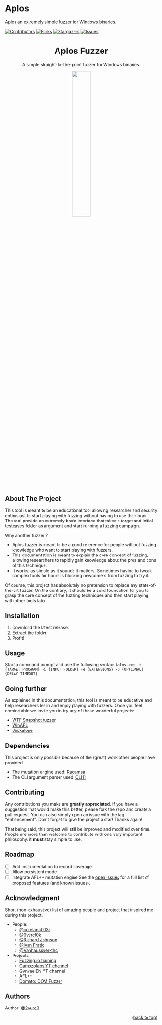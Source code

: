 # Aplos
Aplos an extremely simple fuzzer for Windows binaries.

<a name="readme-top"></a>

<!-- PROJECT SHIELDS -->
<!--
*** I'm using markdown "reference style" links for readability.
*** Reference links are enclosed in brackets [ ] instead of parentheses ( ).
*** See the bottom of this document for the declaration of the reference variables
*** for contributors-url, forks-url, etc. This is an optional, concise syntax you may use.
*** https://www.markdownguide.org/basic-syntax/#reference-style-links
-->
[![Contributors][contributors-shield]][contributors-url]
[![Forks][forks-shield]][forks-url]
[![Stargazers][stars-shield]][stars-url]
[![Issues][issues-shield]][issues-url]
<br />
<div align="center">
    <h1 align="center">Aplos Fuzzer</h1>
  <p align="center">
    A simple straight-to-the-point fuzzer for Windows binaries.
  </p>
<img src=https://github.com/20urc3/Aplos/assets/94982366/3f6930f5-5be1-4e61-b917-0681be3d5f36 align="center" style="width: 35%; height: auto;">
</div>

<!-- ABOUT THE PROJECT -->
## About The Project
This tool is meant to be an educational tool allowing researcher and security enthusiast to start playing with fuzzing without having to use their brain.
The tool provide an extremely basic interface that takes a target and initial testcases folder as argument and start running a fuzzing campaign. 

Why another fuzzer ?
* Aplos fuzzer is meant to be a good reference for people without fuzzing knowledge who want to start playing with fuzzers.
* This documentation is meant to explain the core concept of fuzzing, allowing researchers to rapidly gain knowledge about the pros and cons of this technique.
* It works, as simple as it sounds it matters. Sometimes having to tweak complex tools for hours is blocking newcomers from fuzzing to try it.

Of course, this project has absolutely no pretension to replace any state-of-the-art fuzzer. On the contrary, it should be a solid foundation for you to grasp the core concept of the fuzzing techniques and then start playing with other tools later. 

<!-- Installation -->
## Installation
1. Download the latest release.
2. Extract the folder.
3. Profit!

<!-- USAGE EXAMPLES -->
## Usage
Start a command prompt and use the following syntax: 
`Aplos.exe -t {TARGET PROGRAM} -i {INPUT FOLDER} -e {EXTENSIONS} -D (OPTIONAL) {DELAY TIMEOUT}`


## Going further
As explained in this documentation, this tool is meant to be educative and help researchers learn and enjoy playing with fuzzers. 
Once you feel comfortable we invite you to try any of those wonderful projects:
* [WTF Snapshot fuzzer][wtf-url]
* [WinAFL][wafl-url]
* [Jackalope][jck-url]

<!-- Dependencies -->
## Dependencies
This project is only possible because of the (great) work other people have provided. 
- The mutation engine used: [Radamsa](https://gitlab.com/akihe/radamsa)
- The CLI argument parser used: [CLI11](https://github.com/CLIUtils/CLI11)

<!-- CONTRIBUTING -->
## Contributing
Any contributions you make are **greatly appreciated**. If you have a suggestion that would make this better, please fork the repo and create a pull request. You can also simply open an issue with the tag "enhancement". Don't forget to give the project a star! Thanks again! 

That being said, this project will still be improved and modified over time. People are more than welcome to contribute with one very important philosophy: it **must** stay simple to use. 

<!-- ROADMAP -->
## Roadmap
- [ ] Add instrumentation to record coverage
- [ ] Allow persistent mode
- [ ] Integrate AFL++ mutation engine
See the [open issues](https://github.com/20urc3/Aplos/issues) for a full list of proposed features (and known issues).

<!-- ACKNOWLEDGMENTS -->
## Acknowledgment
Short (non-exhaustive) list of amazing people and project that inspired me during this project.
- People:
    * [@corelanc0d3r](https://twitter.com/corelanc0d3r)
    * [@0vercl0k](https://twitter.com/0vercl0k)
    * [@Richard Johnson](https://twitter.com/richinseattle)
    * [@Ivan Fratic](https://twitter.com/ifsecure)
    * [@Vanhaussuer-thc](https://twitter.com/hackerschoice)
- Projects:
    * [Fuzzing.io training](https://www.fuzzing.io/)
    * [Gamozolabs YT channel](https://www.youtube.com/@gamozolabs)
    * [GynvaelEN YT channel](https://www.youtube.com/@GynvaelEN)
    * [AFL++](https://github.com/AFLplusplus/AFLplusplus)
    * [Domato: DOM Fuzzer](https://github.com/googleprojectzero/domato)

## Authors
Author: [@2ourc3](https://twitter.com/2ourc3)

<p align="right">(<a href="#readme-top">back to top</a>)</p>

<!-- MARKDOWN LINKS & IMAGES -->
<!-- https://www.markdownguide.org/basic-syntax/#reference-style-links -->

[contributors-shield]: https://img.shields.io/github/contributors/20urc3/Aplos/tree/main.svg?style=for-the-badge
[contributors-url]: https://github.com/20urc3/Aplos/graph/contributors
[forks-shield]: https://img.shields.io/github/forks/20urc3/Aplos.svg?style=for-the-badge
[forks-url]: https://github.com/20urc3/Aplos/network/members
[stars-shield]: https://img.shields.io/github/stars/20urc3/Aplos.svg?style=for-the-badge
[stars-url]: https://github.com/20urc3/Aplos/stargazers
[issues-shield]: https://img.shields.io/github/issues/20urc3/Aplos.svg?style=for-the-badge
[issues-url]: https://github.com/20urc3/Aplos/issues
[license-shield]: https://img.shields.io/github/license/20urc3/Aplos.svg?style=for-the-badge
[license-url]: https://github.com/20urc3/Aplos/blob/master/LICENSE.txt

[wtf-url]: https://github.com/0vercl0k/wtf
[wafl-url]: https://github.com/googleprojectzero/winafl
[jck-url]: https://github.com/googleprojectzero/Jackalope
